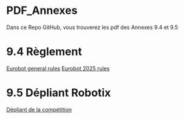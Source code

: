 # PDF_Annexes
Dans ce Repo GitHub, vous trouverez les pdf des Annexes 9.4 et 9.5

# 9.4 Règlement 
[Eurobot general rules](https://github.com/RaphaelAbraham/PDF_Annexes/blob/main/General_rules.pdf)
[Eurobot 2025 rules](https://github.com/RaphaelAbraham/PDF_Annexes/blob/main/Eurobot2025_Rules.pdf)

# 9.5 Dépliant Robotix
[Dépliant de la compétition](https://github.com/RaphaelAbraham/PDF_Annexes/blob/main/2025_Depliant_ROBOTIXS-VILLAGE_V2_compressed.pdf)
